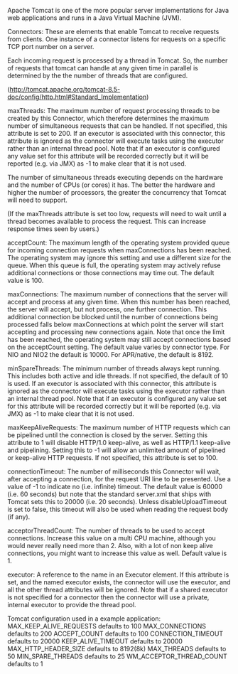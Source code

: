 Apache Tomcat is one of the more popular server implementations for Java web applications and runs in a Java Virtual Machine (JVM).

Connectors:
These are elements that enable Tomcat to receive requests from clients. One instance of a connector listens for requests on a specific
TCP port number on a server.

Each incoming request is processed by a thread in Tomcat. So, the number of requests that tomcat can handle at any given time in parallel
is determined by the the number of threads that are configured.

(http://tomcat.apache.org/tomcat-8.5-doc/config/http.html#Standard_Implementation)

maxThreads:
The maximum number of request processing threads to be created by this Connector, which therefore determines the maximum number of simultaneous requests that can be handled. If not specified, this attribute is set to 200. If an executor is associated with this connector, this attribute is ignored as the connector will execute tasks using the executor rather than an internal thread pool. Note that if an executor is configured any value set for this attribute will be recorded correctly but it will be reported (e.g. via JMX) as -1 to make clear that it is not used.

The number of simultaneous threads executing depends on the hardware and the number of CPUs (or cores) it has. The better the hardware and higher
the number of processors, the greater the concurrency that Tomcat will need to support.

(If the maxThreads attribute is set too low, requests will need to wait until a thread becomes available to process the request. This can increase response times seen by users.)

acceptCount:
The maximum length of the operating system provided queue for incoming connection requests when maxConnections has been reached. The operating system may ignore this setting and use a different size for the queue. When this queue is full, the operating system may actively refuse additional connections or those connections may time out. The default value is 100.

maxConnections:
The maximum number of connections that the server will accept and process at any given time. When this number has been reached, the server will accept, but not process, one further connection. This additional connection be blocked until the number of connections being processed falls below maxConnections at which point the server will start accepting and processing new connections again. Note that once the limit has been reached, the operating system may still accept connections based on the acceptCount setting. The default value varies by connector type. For NIO and NIO2 the default is 10000. For APR/native, the default is 8192.

minSpareThreads:
The minimum number of threads always kept running. This includes both active and idle threads. If not specified, the default of 10 is used. If an executor is associated with this connector, this attribute is ignored as the connector will execute tasks using the executor rather than an internal thread pool. Note that if an executor is configured any value set for this attribute will be recorded correctly but it will be reported (e.g. via JMX) as -1 to make clear that it is not used.

maxKeepAliveRequests:
The maximum number of HTTP requests which can be pipelined until the connection is closed by the server. Setting this attribute to 1 will disable HTTP/1.0 keep-alive, as well as HTTP/1.1 keep-alive and pipelining. Setting this to -1 will allow an unlimited amount of pipelined or keep-alive HTTP requests. If not specified, this attribute is set to 100.

connectionTimeout:
The number of milliseconds this Connector will wait, after accepting a connection, for the request URI line to be presented. Use a value of -1 to indicate no (i.e. infinite) timeout. The default value is 60000 (i.e. 60 seconds) but note that the standard server.xml that ships with Tomcat sets this to 20000 (i.e. 20 seconds). Unless disableUploadTimeout is set to false, this timeout will also be used when reading the request body (if any).

acceptorThreadCount:
The number of threads to be used to accept connections. Increase this value on a multi CPU machine, although you would never really need more than 2. Also, with a lot of non keep alive connections, you might want to increase this value as well. Default value is 1.

executor:
A reference to the name in an Executor element. If this attribute is set, and the named executor exists, the connector will use the executor, and all the other thread attributes will be ignored. Note that if a shared executor is not specified for a connector then the connector will use a private, internal executor to provide the thread pool.

Tomcat configuration used in a example application:
MAX_KEEP_ALIVE_REQUESTS defaults to 100
MAX_CONNECTIONS defaults to 200
ACCEPT_COUNT defaults to 100
CONNECTION_TIMEOUT defaults to 20000
KEEP_ALIVE_TIMEOUT defaults to 20000
MAX_HTTP_HEADER_SIZE defaults to 8192(8k)
MAX_THREADS defaults to 50
MIN_SPARE_THREADS defaults to 25
WM_ACCEPTOR_THREAD_COUNT defaults to 1
